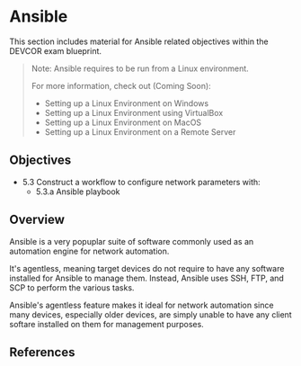# Ansible

This section includes material for Ansible related objectives within the DEVCOR exam blueprint.

> Note: Ansible requires to be run from a Linux environment.
> 
> For more information, check out (Coming Soon):
> - Setting up a Linux Environment on Windows
> - Setting up a Linux Environment using VirtualBox
> - Setting up a Linux Environment on MacOS
> - Setting up a Linux Environment on a Remote Server

## Objectives
- 5.3 Construct a workflow to configure network parameters with:
  - 5.3.a Ansible playbook


## Overview
Ansible is a very popuplar suite of software commonly used as an automation engine for network automation. 

It's agentless, meaning target devices do not require to have any software installed for Ansible to manage them. Instead, Ansible uses SSH, FTP, and SCP to perform the various tasks.

Ansible's agentless feature makes it ideal for network automation since many devices, especially older devices, are simply unable to have any client softare installed on them for management purposes.

## References

